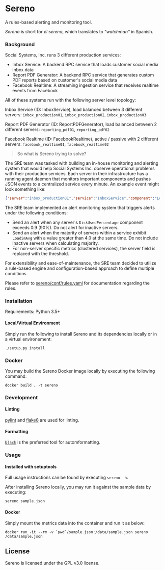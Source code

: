# Sereno

A rules-based alerting and monitoring tool.

_Sereno_ is short for _el sereno_, which translates to _"watchman"_
in Spanish.

### Background

Social Systems, Inc. runs 3 different production services:

- Inbox Service: A backend RPC service that loads customer social
  media inbox data
- Report PDF Generator: A backend RPC service that generates custom
  PDF reports based on customer's social media data
- Facebook Realtime: A streaming ingestion service that receives
  realtime events from Facebook
  
All of these systems run with the following server level topology:

Inbox Service (ID: InboxService), load balanced between 3 different
servers: `inbox_production01`, `inbox_production02`, `inbox_production03`

Report PDF Generator (ID: ReportPDFGenerator), load balanced between 2
different servers: `reporting_pdf01`, `reporting_pdf02`

Facebook Realtime (ID: FacebookRealtime), active / passive with 2
different servers: `facebook_realtime01`, `facebook_realtime02`

> So what is Sereno trying to solve?

The SRE team was tasked with building an in-house monitoring and alerting system that
would help Social Systems Inc. observe operational problems with their production
services. Each server in their infrastructure has a running agent daemon
that monitors important components and pushes JSON events to a centralized
service every minute. An example event might look something like:

```json
{"server":"inbox_production01","service":"InboxService","component":"Load5mAvg","value":3.2,"timestamp":1476057600,"active":true}
```

The SRE team implemented an alert monitoring system that triggers alerts under the following conditions:

- Send an alert when any server's `DiskUsedPercentage` component exceeds 0.9 (90%). Do not alert for inactive servers.
- Send an alert when the majority of servers within a service exhibit `Load5mAvg` with a value greater than 4.0 at the same time. Do not include inactive servers when calculating majority.
- For non-server specific metrics (clustered services), the server field is replaced with the threshold.

For extensibility and ease-of-maintenance, the SRE team decided 
to utilize a rule-based engine and configuration-based approach
to define multiple conditions.

Please refer to [sereno/conf/rules.yaml](sereno/conf/rules.yaml)
for documentation regarding the rules.

### Installation

Requirements: Python 3.5+

#### Local/Virtual Environment

Simply run the following to install Sereno and
its dependencies locally or in a virtual environement:

```
./setup.py install
```

### Docker

You may build the Sereno Docker image locally by executing the following command:
```
docker build . -t sereno
```

### Development

#### Linting

[pylint](https://www.pylint.org/) and [flake8](https://flake8.pycqa.org/en/latest/) are used for linting.

#### Formatting

[`black`](https://github.com/psf/black) is the preferred tool for automformatting.

<!-- TODO: Unit Tests
#### Unit tests

TODO.
-->

### Usage

#### Installed with setuptools

Full usage instructions can be found by executing `sereno -h`.

After installing Sereno locally, you may run it against the sample data by executing:

```
sereno sample.json
```

#### Docker

Simply mount the metrics data into the container and run it as below:

```
docker run -it --rm -v `pwd`/sample.json:/data/sample.json sereno /data/sample.json
```

## License

Sereno is licensed under the GPL v3.0 license.

